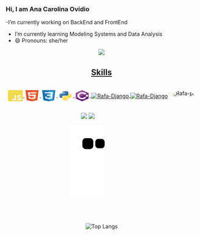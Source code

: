 ### Hi, I am Ana Carolina Ovídio


-I’m currently working on BackEnd and FrontEnd 
- I’m currently learning Modeling Systems and Data Analysis
- 😄 Pronouns: she/her

<div align="center">
  <a href="https://github.com/Ana-ovidio">
  <img height="140em" src="https://github-readme-stats.vercel.app/api?username=Ana-ovidio&show_icons=true&theme=tokyonight&include_all_commits=true&count_private=true"/>
 

## **Skills**

 <div style="display: inline_block"><br>
  <img align="center" alt="Rafa-Js" height="30" width="40" src="https://raw.githubusercontent.com/devicons/devicon/master/icons/javascript/javascript-plain.svg">
  <img align="center" alt="Rafa-HTML" height="30" width="40" src="https://raw.githubusercontent.com/devicons/devicon/master/icons/html5/html5-original.svg">
  <img align="center" alt="Rafa-CSS" height="30" width="40" src="https://raw.githubusercontent.com/devicons/devicon/master/icons/css3/css3-original.svg">
  <img align="center" alt="Rafa-Python" height="30" width="40" src="https://raw.githubusercontent.com/devicons/devicon/master/icons/python/python-original.svg">
  <img align="center" alt="Rafa-Csharp" height="30" width="40" src="https://raw.githubusercontent.com/devicons/devicon/master/icons/csharp/csharp-original.svg">
  <img align="center" alt="Rafa-Django" height="40" width="40" src="https://cdn.jsdelivr.net/gh/devicons/devicon/icons/django/django-original.svg">
   <img align="center" alt="Rafa-Django" height="60" width="50" src="https://cdn.jsdelivr.net/gh/devicons/devicon/icons/flask/flask-original-wordmark.svg">
    <img align="right" alt="Rafa-pic" height="150" style="border-radius:50px;" src="https://media.discordapp.net/attachments/941133123121455106/941355482407391292/ezgif.com-gif-maker.gif?width=507&height=507">
   
   
</div>
  
    
    
  ##
  <div> 
  <a href = "mailto: anacarolina.ovidio@estudante.ufjf.br"><img src="https://img.shields.io/badge/-Gmail-%23333?style=for-the-badge&logo=gmail&logoColor=white" target="_blank"></a>
  <a href="https://bit.ly/3rxWIGS" target="_blank"><img src="https://img.shields.io/badge/-LinkedIn-%230077B5?style=for-the-badge&logo=linkedin&logoColor=white" target="_blank"></a> 
 
  ![Snake animation](https://github.com/rafaballerini/rafaballerini/blob/output/github-contribution-grid-snake.svg)
 
</div>
  
    
 <br></br>
  
![Top Langs](https://github-readme-stats.vercel.app/api/top-langs/?username=Ana-ovidio&langs_count=6&hide=TeXt&hide_border=true&theme=tokyonight)

